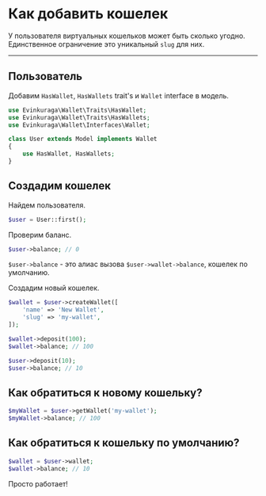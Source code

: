 # Как добавить кошелек

У пользователя виртуальных кошельков может быть сколько угодно.
Единственное ограничение это уникальный `slug` для них.

---

## Пользователь

Добавим `HasWallet`, `HasWallets` trait's и `Wallet` interface в модель.

```php
use Evinkuraga\Wallet\Traits\HasWallet;
use Evinkuraga\Wallet\Traits\HasWallets;
use Evinkuraga\Wallet\Interfaces\Wallet;

class User extends Model implements Wallet
{
    use HasWallet, HasWallets;
}
```

## Создадим кошелек

Найдем пользователя.

```php
$user = User::first(); 
```

Проверим баланс.

```php
$user->balance; // 0
```

`$user->balance` - это алиас вызова `$user->wallet->balance`,
кошелек по умолчанию.

Создадим новый кошелек.

```php
$wallet = $user->createWallet([
    'name' => 'New Wallet',
    'slug' => 'my-wallet',
]);

$wallet->deposit(100);
$wallet->balance; // 100

$user->deposit(10); 
$user->balance; // 10
```

## Как обратиться к новому кошельку?

```php
$myWallet = $user->getWallet('my-wallet');
$myWallet->balance; // 100
```

## Как обратиться к кошельку по умолчанию?

```php
$wallet = $user->wallet;
$wallet->balance; // 10
```

Просто работает!
